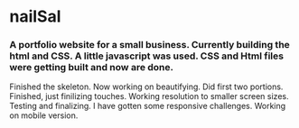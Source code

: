 # nailSal
### A portfolio website for a small business. Currently building the html and CSS. A little javascript was used. CSS and Html files were getting built and now are done. 
Finished the skeleton. Now working on beautifying. Did first two portions. Finished, just finilizing touches. Working resolution to smaller screen sizes. Testing and finalizing. I have gotten some responsive challenges. Working on mobile version.
